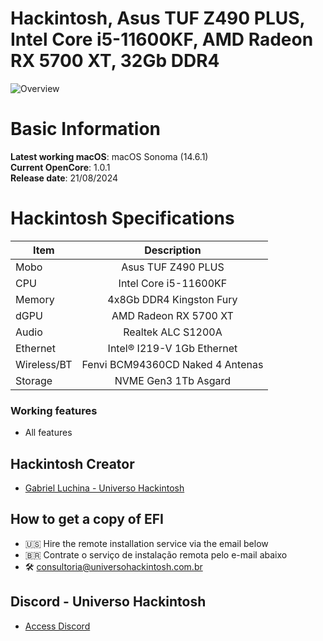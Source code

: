 # Hackintosh, Asus TUF Z490 PLUS, Intel Core i5-11600KF, AMD Radeon RX 5700 XT, 32Gb DDR4

![Overview](https://github.com/user-attachments/assets/2c3197de-42ef-4dc3-8bbe-090a829d0884)

# Basic Information

**Latest working macOS**: macOS Sonoma (14.6.1)
<br>
**Current OpenCore**: 1.0.1
<br>
**Release date**: 21/08/2024

# Hackintosh Specifications
|Item|Description|
|-|:-------:|
|Mobo|Asus TUF Z490 PLUS|
|CPU|Intel Core i5-11600KF|
|Memory|4x8Gb DDR4 Kingston Fury|
|dGPU|AMD Radeon RX 5700 XT|
|Audio|Realtek ALC S1200A|
|Ethernet|Intel® I219-V 1Gb Ethernet|
|Wireless/BT|Fenvi BCM94360CD Naked 4 Antenas|
|Storage|NVME Gen3 1Tb Asgard|

### Working features
- All features

## Hackintosh Creator
- [Gabriel Luchina - Universo Hackintosh](https://luchina.com.br)

## How to get a copy of EFI
- 🇺🇸 Hire the remote installation service via the email below
- 🇧🇷 Contrate o serviço de instalação remota pelo e-mail abaixo
- 🛠️ [consultoria@universohackintosh.com.br](mailto:consultoria@universohackintosh.com.br)

## Discord - Universo Hackintosh
- [Access Discord](https://discord.universohackintosh.com.br)
